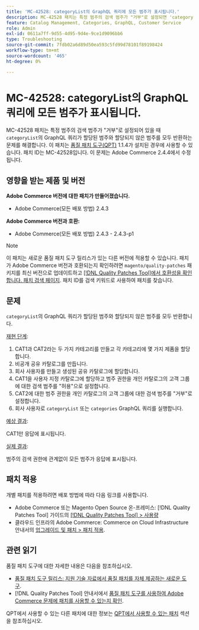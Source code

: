 ```yaml
---
title: 'MC-42528: categoryList의 GraphQL 쿼리에 모든 범주가 표시됩니다.'
description: MC-42528 패치는 특정 범주의 검색 범주가 "거부"로 설정되면 'categoryList'의 GraphQL 쿼리가 할당된 범주와 할당되지 않은 범주 모두를 반환하는 문제를 해결합니다. 이 패치는 [Quality Patches Tool (QPT)](https://experienceleague.adobe.com/en/docs/commerce-operations/tools/quality-patches-tool/quality-patches-tool-to-self-serve-quality-patches) 1.1.4가 설치된 경우 사용할 수 있습니다. 패치 ID는 MC-42528입니다. 이 문제는 Adobe Commerce 2.4.4에서 수정됩니다.
feature: Catalog Management, Categories, GraphQL, Customer Service
role: Admin
exl-id: 0611a7ff-9d55-4d95-9d4e-9ce1d9096bb6
type: Troubleshooting
source-git-commit: 7fdb02a6d89d50ea593c5fd99d78101f89198424
workflow-type: tm+mt
source-wordcount: '465'
ht-degree: 0%

---
```


# MC-42528: categoryList의 GraphQL 쿼리에 모든 범주가 표시됩니다.

MC-42528 패치는 특정 범주의 검색 범주가 &quot;거부&quot;로 설정되어 있을 때 `categoryList`의 GraphQL 쿼리가 할당된 범주와 할당되지 않은 범주를 모두 반환하는 문제를 해결합니다. 이 패치는 [품질 패치 도구(QPT)](https://experienceleague.adobe.com/en/docs/commerce-operations/tools/quality-patches-tool/quality-patches-tool-to-self-serve-quality-patches) 1.1.4가 설치된 경우에 사용할 수 있습니다. 패치 ID는 MC-42528입니다. 이 문제는 Adobe Commerce 2.4.4에서 수정됩니다.

## 영향을 받는 제품 및 버전

**Adobe Commerce 버전에 대한 패치가 만들어졌습니다.**

* Adobe Commerce(모든 배포 방법) 2.4.3

**Adobe Commerce 버전과 호환:**

* Adobe Commerce(모든 배포 방법) 2.4.3 - 2.4.3-p1

>[!NOTE]
>
>이 패치는 새로운 품질 패치 도구 릴리스가 있는 다른 버전에 적용할 수 있습니다. 패치가 Adobe Commerce 버전과 호환되는지 확인하려면 `magento/quality-patches` 패키지를 최신 버전으로 업데이트하고 [[!DNL Quality Patches Tool]에서 호환성을 확인합니다. 패치 검색 페이지](https://experienceleague.adobe.com/en/docs/commerce-operations/tools/quality-patches-tool/quality-patches-tool-to-self-serve-quality-patches). 패치 ID를 검색 키워드로 사용하여 패치를 찾습니다.

## 문제

`categoryList`의 GraphQL 쿼리가 할당된 범주와 할당되지 않은 범주를 모두 반환합니다.

<u>재현 단계</u>:

1. CAT1과 CAT2라는 두 가지 카테고리를 만들고 각 카테고리에 몇 가지 제품을 할당합니다.
1. 비공개 공유 카탈로그를 만듭니다.
1. 회사 사용자를 만들고 생성된 공유 카탈로그에 할당합니다.
1. CAT1을 사용자 지정 카탈로그에 할당하고 범주 권한을 개인 카탈로그의 고객 그룹에 대한 검색 범주를 &quot;허용&quot;으로 설정합니다.
1. CAT2에 대한 범주 권한을 개인 카탈로그의 고객 그룹에 대한 검색 범주를 &quot;거부&quot;로 설정합니다.
1. 회사 사용자로 `categoryList` 또는 `categories` GraphQL 쿼리를 실행합니다.

<u>예상 결과</u>:

CAT1만 응답에 표시됩니다.

<u>실제 결과</u>:

범주의 검색 권한에 관계없이 모든 범주가 응답에 표시됩니다.

## 패치 적용

개별 패치를 적용하려면 배포 방법에 따라 다음 링크를 사용합니다.

* Adobe Commerce 또는 Magento Open Source 온-프레미스: [!DNL Quality Patches Tool] 가이드의 [[!DNL Quality Patches Tool] > 사용량](/help/tools/quality-patches-tool/usage.md)
* 클라우드 인프라의 Adobe Commerce: Commerce on Cloud Infrastructure 안내서의 [업그레이드 및 패치 > 패치 적용](https://experienceleague.adobe.com/docs/commerce-cloud-service/user-guide/develop/upgrade/apply-patches.html).

## 관련 읽기

품질 패치 도구에 대한 자세한 내용은 다음을 참조하십시오.

* [품질 패치 도구 릴리스: 지원 기술 자료에서 품질 패치를 자체 제공하는 새로운 도구](https://experienceleague.adobe.com/en/docs/commerce-operations/tools/quality-patches-tool/quality-patches-tool-to-self-serve-quality-patches).
* [!DNL Quality Patches Tool] 안내서에서 [품질 패치 도구를 사용하여 Adobe Commerce 문제에 패치를 사용할 수 있는지 확인](/help/tools/quality-patches-tool/patches-available-in-qpt/check-patch-for-magento-issue-with-magento-quality-patches.md).

QPT에서 사용할 수 있는 다른 패치에 대한 정보는 [QPT에서 사용할 수 있는 패치](https://support.magento.com/hc/en-us/sections/360010506631-Patches-available-in-MQP-tool-) 섹션을 참조하십시오.
